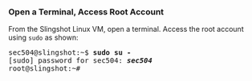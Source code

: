 ### Open a Terminal, Access Root Account

From the Slingshot Linux VM, open a terminal. Access the root account using `sudo` as shown:

<pre>
sec504@slingshot:~$ <b>sudo su -</b>
[sudo] password for sec504: <b><i>sec504</i></b>
root@slingshot:~# 
</pre>
